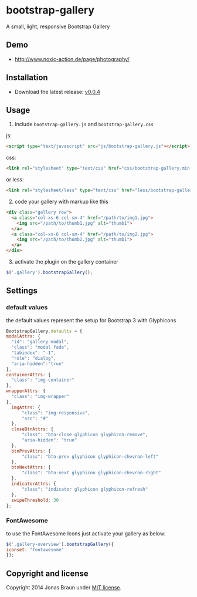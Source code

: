 bootstrap-gallery
=================

A small, light, responsive Bootstrap Gallery

## Demo

* http://www.noxic-action.de/page/photography/


## Installation

* Download the latest release: [v0.0.4](https://github.com/iekadou/bootstrap-gallery/archive/0.0.4.zip)

## Usage

1. include `bootstrap-gallery.js` and `bootstrap-gallery.css`
  
  js:
  ```html
<script type="text/javascript" src="js/bootstrap-gallery.js"></script>
  ```
  css:
  ```html
<link rel="stylesheet" type="text/css" href="css/bootstrap-gallery.min.css">
  ```
  or less:
  ```html
<link rel="stylesheet/less" type="text/css" href="less/bootstrap-gallery.less">
  ```

2. code your gallery with markup like this

  ```html
  <div class="gallery row">
    <a class="col-xs-6 col-sm-4" href="/path/to/img1.jpg">
      <img src="/path/to/thumb1.jpg" alt="thumb1">
    </a>
    <a class="col-xs-6 col-sm-4" href="/path/to/img2.jpg">
      <img src="/path/to/thumb2.jpg" alt="thumb1">
    </a>
  </div>
  ```

3. activate the plugin on the gallery container
  
  ```javascript
$('.gallery').bootstrapGallery();
  ```

## Settings

### default values

the default values represent the setup for Bootstrap 3 with Glyphicons

  ```javascript
BootstrapGallery.defaults = {
  modalAttrs: {
    "id": "gallery-modal",
  	"class": "modal fade",
  	"tabindex": "-1",
  	"role": "dialog",
  	"aria-hidden":"true"
  },
  containerAttrs: {
    "class": "img-container"
  },
  wrapperAttrs: {
    "class": "img-wrapper"
  },
	imgAttrs: {
		"class": "img-responsive",
		"src": "#"
	},
	closeBtnAttrs: {
		"class": "btn-close glyphicon glyphicon-remove",
		"aria-hidden": "true"
	},
	btnPrevAttrs: {
		"class": "btn-prev glyphicon glyphicon-chevron-left"
	},
	btnNextAttrs: {
		"class": "btn-next glyphicon glyphicon-chevron-right"
	},
    indicatorAttrs: {
        "class": "indicator glyphicon glyphicon-refresh"
    },
	swipeThreshold: 30
};
  ```
  
### FontAwesome

  to use the FontAwesome Icons just activate your gallery as below:

  ```javascript
$('.gallery-overview').bootstrapGallery({
  iconset: "fontawesome"
});
  ```

## Copyright and license

Copyright 2014 Jonas Braun under [MIT license](https://github.com/iekadou/bootstrap-gallery/blob/master/LICENSE).
